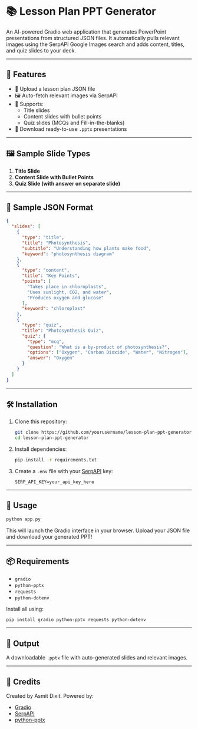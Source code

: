 # 📚 Lesson Plan PPT Generator

An AI-powered Gradio web application that generates PowerPoint presentations from structured JSON files. It automatically pulls relevant images using the SerpAPI Google Images search and adds content, titles, and quiz slides to your deck.

---

## 🚀 Features

- 📝 Upload a lesson plan JSON file
- 🖼️ Auto-fetch relevant images via SerpAPI
- 🎯 Supports:
  - Title slides
  - Content slides with bullet points
  - Quiz slides (MCQs and Fill-in-the-blanks)
- 💾 Download ready-to-use `.pptx` presentations

---

## 🖼 Sample Slide Types

1. **Title Slide**
2. **Content Slide with Bullet Points**
3. **Quiz Slide (with answer on separate slide)**

---

## 🧪 Sample JSON Format

```json
{
  "slides": [
    {
      "type": "title",
      "title": "Photosynthesis",
      "subtitle": "Understanding how plants make food",
      "keyword": "photosynthesis diagram"
    },
    {
      "type": "content",
      "title": "Key Points",
      "points": [
        "Takes place in chloroplasts",
        "Uses sunlight, CO2, and water",
        "Produces oxygen and glucose"
      ],
      "keyword": "chloroplast"
    },
    {
      "type": "quiz",
      "title": "Photosynthesis Quiz",
      "quiz": {
        "type": "mcq",
        "question": "What is a by-product of photosynthesis?",
        "options": ["Oxygen", "Carbon Dioxide", "Water", "Nitrogen"],
        "answer": "Oxygen"
      }
    }
  ]
}
```

---

## 🛠 Installation

1. Clone this repository:
   ```bash
   git clone https://github.com/yourusername/lesson-plan-ppt-generator.git
   cd lesson-plan-ppt-generator
   ```

2. Install dependencies:
   ```bash
   pip install -r requirements.txt
   ```

3. Create a `.env` file with your [SerpAPI](https://serpapi.com/) key:
   ```env
   SERP_API_KEY=your_api_key_here
   ```

---

## 🧠 Usage

```bash
python app.py
```

This will launch the Gradio interface in your browser. Upload your JSON file and download your generated PPT!

---

## 📦 Requirements

- `gradio`
- `python-pptx`
- `requests`
- `python-dotenv`

Install all using:
```bash
pip install gradio python-pptx requests python-dotenv
```

---

## 📂 Output

A downloadable `.pptx` file with auto-generated slides and relevant images.

---

## 🙌 Credits

Created by Asmit Dixit. Powered by:
- [Gradio](https://gradio.app/)
- [SerpAPI](https://serpapi.com/)
- [python-pptx](https://python-pptx.readthedocs.io/)


